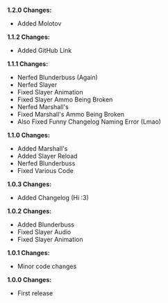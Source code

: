 **1.2.0 Changes:**

* Added Molotov

**1.1.2 Changes:**

* Added GitHub Link

**1.1.1 Changes:**

* Nerfed Blunderbuss (Again)
* Nerfed Slayer
* Fixed Slayer Animation 
* Fixed Slayer Ammo Being Broken
* Nerfed Marshall's
* Fixed Marshall's Ammo Being Broken
* Also Fixed Funny Changelog Naming Error (Lmao)

**1.1.0 Changes:**

* Added Marshall's
* Added Slayer Reload
* Nerfed Blunderbuss 
* Fixed Various Code

**1.0.3 Changes:**

* Added Changelog (Hi :3)

**1.0.2 Changes:**

* Added Blunderbuss
* Fixed Slayer Audio
* Fixed Slayer Animation 

**1.0.1 Changes:**

* Minor code changes

**1.0.0 Changes:**

* First release